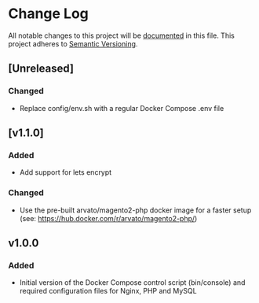 # Change Log
All notable changes to this project will be [documented](http://keepachangelog.com/) in this file.
This project adheres to [Semantic Versioning](http://semver.org/).

## [Unreleased]

### Changed
- Replace config/env.sh with a regular Docker Compose .env file

## [v1.1.0]

### Added
- Add support for lets encrypt

### Changed
- Use the pre-built arvato/magento2-php docker image for a faster setup (see: https://hub.docker.com/r/arvato/magento2-php/)

## v1.0.0
### Added
- Initial version of the Docker Compose control script (bin/console) and required configuration files for Nginx, PHP and MySQL
